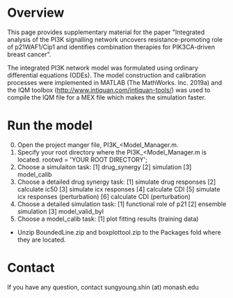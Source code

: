 # Overview

This page provides supplementary material for the paper "Integrated analysis of the PI3K signalling network uncovers resistance-promoting role of p21WAF1/Cip1 and identifies combination therapies for PIK3CA-driven breast cancer".

The integrated PI3K network model was formulated using ordinary differential equations (ODEs). The model construction and calibration processes were implemented in MATLAB (The MathWorks. Inc. 2019a) and the IQM toolbox (http://www.intiquan.com/intiquan-tools/) was used to compile the IQM file for a MEX file which makes the simulation faster. 

# Run the model
0. Open the project manger file, PI3K_<Model_Manager.m.
1. Specify your root directory where the PI3K_<Model_Manager.m is located.
rootwd = 'YOUR ROOT DIRECTORY';
2. Choose a simulaiton task:
[1] drug_synergy 
[2] simulation 
[3] model_calib 
3. Choose a detailed drug synergy task:
[1] simulate drug responses 
[2] calculate ic50 
[3] simulate icx responses 
[4] calculate CDI 
[5] simulate icx responses (perturbation) 
[6] calculate CDI (perturbation) 
4. Choose a detailed simulation task:
[1] functional role of p21 
[2] ensemble simulation 
[3] model_valid_byl 
5. Choose a model_calib task:
[1] plot fitting results (training data) 

* Unzip BoundedLine.zip and boxplottool.zip to the Packages fold where they are located.

# Contact
If you have any question, contact sungyoung.shin (at) monash.edu
